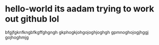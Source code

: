 # hello-world its aadam trying to work out github lol 
bfgjfgknfkngbfkgffghgngh
gkphogkjohgojoghjoghgh
gpmnoghojogjhggj
gojhoghmjg
